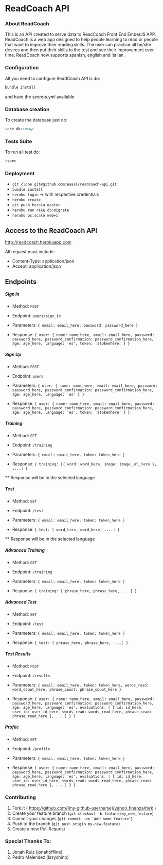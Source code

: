 # ReadCoach API
### About ReadCoach

This is an API created to serve data to ReadCoach Front End EmberJS APP. ReadCoach
is a web app designed to help people learning to read or people that want to improve
their reading skills. The user can practice all he/she desires and then put their skills
to the test and see their improvement over time. ReadCoach now supports spanish, english
and italian.

### Configuration

All you need to configure ReadCoach API is do:

```ruby
bundle install
```
and have the secrets.yml available

### Database creation

To create the database just do:

```ruby
rake db:setup
```

### Tests Suite

To run all test do:

```ruby
rspec
```

### Deployment

- ```git clone git@github.com:Waasi/readcoach-api.git```
- ```bundle install```
- ```heroku login``` => with respective credentials
- ```heroku create```
- ```git push heroku master```
- ```heroku run rake db:migrate```
- ```heroku ps:scale web=1```

## Access to the ReadCoach API

http://readcoach.herokuapp.com

All request must include:

- Content-Type: application/json
- Accept: application/json

## Endpoints

##### Sign In
- Method: ```POST```

- Endpoint: ```users/sign_in```

- Parameters: ```{ email: email_here, password: password_here }```

- Response: ```{ user: { name: name_here, email: email_here, password: password_here, password_confirmation: password_confirmation_here, age: age_here, language: 'es', token: 'atokenhere' } }```

##### Sign Up
- Method: ```POST```

- Endpoint: ```users```

- Parameters: ```{ user: { name: name_here, email: email_here, password: password_here, password_confirmation: password_confirmation_here, age: age_here, language: 'es' } }```

- Response: ```{ user: { name: name_here, email: email_here, password: password_here, password_confirmation: password_confirmation_here, age: age_here, language: 'es', token: 'atokenhere' } }```

##### Training
- Method: ```GET```

- Endpoint: ```/training```

- Parameters: ```{ email: email_here, token: token_here }```

- Response: ```{ training: [{ word: word_here, image: image_url_here }, ....] }```

** Response will be in the selected language

##### Test
- Method: ```GET```

- Endpoint: ```/test```

- Parameters: ```{ email: email_here, token: token_here }```

- Response: ```{ test: [ word_here, word_here, ....] }```

** Response will be in the selected language

##### Advanced Training
- Method: ```GET```

- Endpoint: ```/training```

- Parameters: ```{ email: email_here, token: token_here }```

- Response: ```{ training: [ phrase_here, phrase_here, ....] }```

##### Advanced Test
- Method: ```GET```

- Endpoint: ```/test```

- Parameters: ```{ email: email_here, token: token_here }```

- Response: ```{ test: [ phrase_here, phrase_here, ....] }```

##### Test Results
- Method: ```POST```

- Endpoint: ```/results```

- Parameters: ```{ email: email_here, token: token_here, words_read: word_count_here, phrase_count: phrase_count_here }```

- Response: ```{ user: { name: name_here, email: email_here, password: password_here, password_confirmation: password_confirmation_here, age: age_here, language: 'es', evaluations: [ { id: id_here, user_id: user_id_here, words_read: words_read_here, phrase_read: phrase_read_here }, ... ] } }```

##### Profile
- Method: ```GET```

- Endpoint: ```/profile```

- Parameters: ```{ email: email_here, token: token_here }```

- Response: ```{ user: { name: name_here, email: email_here, password: password_here, password_confirmation: password_confirmation_here, age: age_here, language: 'es', evaluations: [ { id: id_here, user_id: user_id_here, words_read: words_read_here, phrase_read: phrase_read_here }, ... ] } }```


### Contributing

1. Fork it ( https://github.com/[my-github-username]/yahoo_finanza/fork )
2. Create your feature branch (`git checkout -b feature/my_new_feature`)
3. Commit your changes (`git commit -am 'Add some feature'`)
4. Push to the branch (`git push origin my-new-feature`)
5. Create a new Pull Request

### Special Thanks To:

1. Jonah Ruiz (jonahoffline)
2. Pedro Melendez (lazychino)
